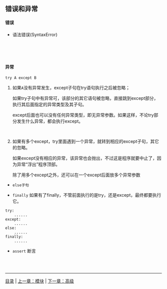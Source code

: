 ## 错误和异常

#### 错误

* 语法错误(SyntaxError)

<br><br><br>

#### 异常

`try A except B`

1. 如果`A`没有异常发生，except子句在try语句执行之后被忽略；

    如果try子句中有异常可，该部分的其它语句被忽略，直接跳到except部分，执行其后面指定的异常类型及其子句。

    except后面也可以没有任何异常类型，即无异常参数。如果这样，不论try部分发生什么异常，都会执行except。
<br>

2. 如果有多个except，try里面遇到一个异常，就转到相应的except子句，其它的忽略。

    如果except没有相应的异常，该异常也会抛出，不过这是程序就要中止了，因为异常“浮出”程序顶部。

    除了用多个except之外，还可以在一个except后面放多个异常参数


* `else子句`

* `finally` 如果有了finally，不管前面执行的是try，还是except，最终都要执行它。

```
try:
    ......
except:
    ......
else:
    ......
finally:
    ......
```

* `assert` 断言

<br><br>

-----

[目录](https://github.com/ykqmain/Learning-Python-with-Git) | [上一章：模块](https://github.com/ykqmain/Learning-Python-with-Git/blob/master/text/6.md) | [下一章：高级](https://github.com/ykqmain/Learning-Python-with-Git/blob/master/text/8.md)

